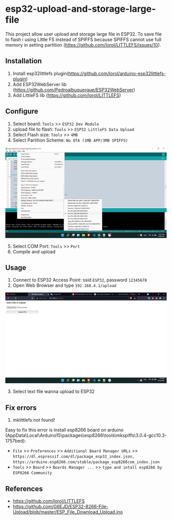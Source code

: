 # esp32-upload-and-storage-large-file

This project allow user upload and storage large file in ESP32.
To save file to flash i using Little FS instead of SPIFFS because SPIFFS cannot use full memory in setting partition (https://github.com/lorol/LITTLEFS/issues/10).

## Installation

1. Install esp32littlefs plugin(https://github.com/lorol/arduino-esp32littlefs-plugin)
2. Add ESP32WebServer lib (https://github.com/Pedroalbuquerque/ESP32WebServer)
3. Add LittleFS lib (https://github.com/lorol/LITTLEFS)

## Configure

1. Select board: `Tools` >> `ESP32 Dev Module`
2. upload file to flash: `Tools` >> `ESP32 LittleFS Data Upload`
3. Select Flash size: `Tools` >> `4MB`
4. Select Partition Scheme: `No OTA (1MB APP/3MB SPIFFS)`

![select partition scheme](docs/img/select_partition_scheme.jpg)

5. Select COM Port: `Tools` >> `Port`
6. Compile and upload

## Usage
1. Connect to ESP32 Access Point: ssid `ESP32`, password `12345678`
2. Open Web Browser and type `192.168.4.1/upload`

![upload file](docs/img/upload.jpg)

3. Select text file wanna upload to ESP32

## Fix errors
1. mklittlefs not found!

Easy to fix this error is install esp8266 board on arduino (AppData\Local\Arduino15\packages\esp8266\tools\mkspiffs\3.0.4-gcc10.3-1757bed):
- `File` >> `Preferences` >> `Additional Board Manager URLs` >> `https://dl.espressif.com/dl/package_esp32_index.json, https://arduino.esp8266.com/stable/package_esp8266com_index.json`
- `Tools` >> `Board` >> `Boards Manager ...` >> `type and intall esp8266 by ESP8266 Community`


## References
- https://github.com/lorol/LITTLEFS
- https://github.com/G6EJD/ESP32-8266-File-Upload/blob/master/ESP_File_Download_Upload.ino
